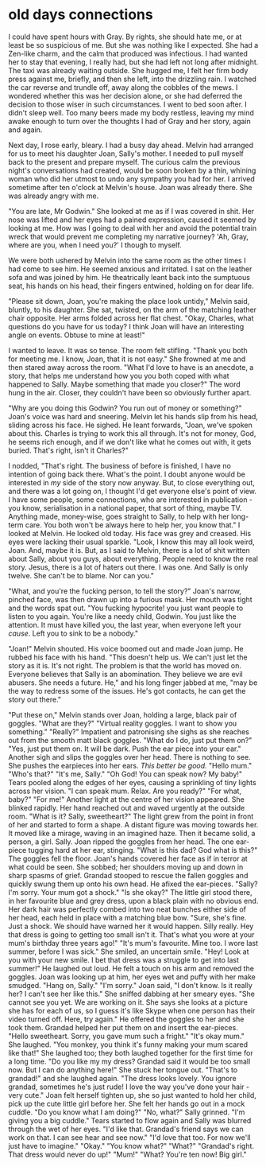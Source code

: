 
# old days connections

I could have spent hours with Gray. By rights, she should hate me, or at least be so suspicious of me. But she was nothing like I expected. She had a Zen-like charm, and the calm that produced was infectious. I had wanted her to stay that evening, I really had, but she had left not long after midnight. The taxi was already waiting outside. She hugged me, I felt her firm body press against me, briefly, and then she left, into the drizzling rain. I watched the car reverse and trundle off, away along the cobbles of the mews. I wondered whether this was her decision alone, or she had deferred the decision to those wiser in such circumstances. I went to bed soon after. I didn't sleep well. Too many beers made my body restless, leaving my mind awake enough to turn over the thoughts I had of Gray and her story, again and again.

Next day, I rose early, bleary. I had a busy day ahead. Melvin had arranged for us to meet his daughter Joan, Sally's mother. I needed to pull myself back to the present and prepare myself. The curious calm the previous night's conversations had created, would be soon broken by a thin, whining woman who did her utmost to undo any sympathy you had for her. I arrived sometime after ten o'clock at Melvin's house. Joan was already there. She was already angry with me.

"You are late, Mr Godwin." She looked at me as if I was covered in shit. Her nose was lifted and her eyes had a pained expression, caused it seemed by looking at me. How was I going to deal with her and avoid the potential train wreck that would prevent me completing my narrative journey? 'Ah, Gray, where are you, when I need you?' I though to myself. 

We were both ushered by Melvin into the same room as the other times I had come to see him. He seemed anxious and irritated. I sat on the leather sofa and was joined by him. He theatrically leant back into the sumptuous seat, his hands on his head, their fingers entwined, holding on for dear life.

"Please sit down, Joan, you're making the place look untidy," Melvin said, bluntly, to his daughter. She sat, twisted, on the arm of the matching leather chair opposite. Her arms folded across her flat chest. "Okay, Charles, what questions do you have for us today? I think Joan will have an interesting angle on events. Obtuse to mine at least!"

I wanted to leave. It was so tense. The room felt stifling. "Thank you both for meeting me. I know, Joan, that it is not easy." She frowned at me and then stared away across the room. "What I'd love to have is an anecdote, a story, that helps me understand how you you both coped with what happened to Sally. Maybe something that made you closer?" The word hung in the air. Closer, they couldn't have been so obviously further apart.

"Why are you doing this Godwin? You run out of money or something?" Joan's voice was hard and sneering. Melvin let his hands slip from his head, sliding across his face. He sighed. He leant forwards, "Joan, we've spoken about this. Charles is trying to work this all through. It's not for money, God, he seems rich enough, and if we don't like what he comes out with, it gets buried. That's right, isn't it Charles?" 

I nodded, "That's right. The business of before is finished, I have no intention of going back there. What's the point. I doubt anyone would be interested in *my* side of the story now anyway. But, to close everything out, and there was a lot going on, I thought I'd get everyone else's point of view. I have some people, some connections, who are interested in publication - you know, serialisation in a national paper, that sort of thing, maybe TV. Anything made, money-wise, goes straight to Sally, to help with her long-term care. You both won't be always here to help her, you know that." I looked at Melvin. He looked old today. His face was grey and creased. His eyes were lacking their usual sparkle. "Look, I know this may all look weird, Joan. And, maybe it is. But, as I said to Melvin, there is a lot of shit written about Sally, about you guys, about everything. People need to know the real story. Jesus, there is a lot of haters out there. I was one. And Sally is only twelve. She can't be to blame. Nor can you."

"What, and you're the fucking person, to tell the story?" Joan's narrow, pinched face, was then drawn up into a furious mask. Her mouth was tight and the words spat out. "You fucking hypocrite! you just want people to listen to you again. You're like a needy child, Godwin. You just like the attention. It must have killed you, the last year, when everyone left your *cause*. Left you to sink to be a nobody."

"Joan!" Melvin shouted. His voice boomed out and made Joan jump. He rubbed his face with his hand. "This doesn't help us. We can't just let the story as it is. It's not right. The problem is that the world has moved on. Everyone believes that Sally is an abomination. They believe we are evil abusers. She needs a future. He," and his long finger jabbed at me, "may be the way to redress some of the issues. He's got contacts, he can get the story out there."



"Put these on," Melvin stands over Joan, holding a large, black pair of goggles.
"What are they?"
"Virtual reality goggles. I want to show you something."
"Really?" Impatient and patronising she sighs as she reaches out from the smooth matt black goggles. "What do I do, just put them on?"
"Yes, just put them on. It will be dark. Push the ear piece into your ear."
Another sigh and slips the goggles over her head. There is nothing to see. She pushes the earpieces into her ears. *This better be good.*
"Hello mum."
"Who's that?"
"It's me, Sally."
"Oh God! You can speak now? My baby!" Tears pooled along the edges of her eyes, causing a sprinkling of tiny lights across her vision.
"I can speak mum. Relax. Are you ready?"
"For what, baby?"
"For me!" Another light at the centre of her vision appeared. She blinked rapidly. Her hand reached out and waved urgently at the outside room.
"What is it? Sally, sweetheart?" The light grew from the point in front of her and started to form a shape. A distant figure was moving towards her. It moved like a mirage, waving in an imagined haze. Then it became solid, a person, a girl. Sally.
Joan ripped the goggles from her head. The one ear-piece tugging hard at her ear, stinging.
"What is this dad? God what is this?" The goggles fell the floor. Joan's hands covered her face as if in terror at what could be seen. She sobbed; her shoulders moving up and down in sharp spasms of grief.
Grandad stooped to rescue the fallen goggles and quickly swung them up onto his own head. He afixed the ear-pieces.
"Sally? I'm sorry. Your mum got a shock."
"Is she okay?" The little girl stood there, in her favourite blue and grey dress, upon a black plain with no obvious end. Her dark hair was perfectly combed into two neat bunches either side of her head, each held in place with a matching blue bow.
"Sure, she's fine. Just a shock. We should have warned her it would happen. Silly really. Hey that dress is going to getting too small isn't it. That's what you wore at your mum's birthday three years ago!"
"It's mum's favourite. Mine too. I wore last summer, before I was sick." She smiled, an uncertain smile.
"Hey! Look at you with your new smile. I bet that dress was a struggle to get into last summer!" He laughed out loud.
He felt a touch on his arm and removed the goggles. Joan was looking up at him, her eyes wet and puffy with her make smudged. "Hang on, Sally."
"I'm sorry." Joan said, "I don't know. Is it really her? I can't see her like this." She sniffed dabbing at her smeary eyes.
"She cannot see you yet. We are working on it. She says she looks at a picture she has for each of us, so I guess it's like Skype when one person has their video turned off. Here, try again." He offered the goggles to her and she took them. Grandad helped her put them on and insert the ear-pieces.
"Hello sweetheart. Sorry, you gave mum such a fright."
"It's okay mum." She laughed.
"You monkey, you think it's funny making your mum scared like that!" She laughed too; they both laughed together for the first time for a long time.
"Do you like my my dress? Grandad said it would be too small now. But I can do anything here!" She stuck her tongue out. "That's to grandad!" and she laughed again.
"The dress looks lovely. You ignore grandad, sometimes he's just rude! I love the way you've done your hair - very cute." Joan felt herself tighten up, she so just wanted to hold her child, pick up the cute little girl before her. She felt her hands go out in a mock cuddle. "Do you know what I am doing?"
"No, what?" Sally grinned.
"I'm giving you a big cuddle." Tears started to flow again and Sally was blurred through the wet of her eyes.
"I'd like that. Grandad's friend says we can work on that. I can see hear and see now."
"I'd love that too. For now we'll just have to imagine."
"Okay."
"You know what?"
"What?"
"Grandad's right. That dress would never do up!"
"Mum!"
"What? You're ten now! Big girl."

<!-- Sally and her mother re-connect. It is beautiful.

But the lack of control Joan has over Sally and all that is happening makes her bitter. She hates the digital means of connecting to Sally, worse though she has lost her immediate role of what she sees is a mother: a guide and instructor, someone who tells the child what she needs to do. -->
